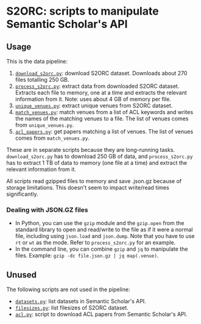 # S2ORC: scripts to manipulate Semantic Scholar's API

## Usage

This is the data pipeline:

1. [`download_s2orc.py`](download_s2orc.py): download S2ORC dataset. Downloads about 270
   files totalling 250 GB.
2. [`process_s2orc.py`](process_s2orc.py): extract data from downloaded S2ORC dataset.
   Extracts each file to memory, one at a time and extracts the relevant information
   from it. Note: uses about 4 GB of memory per file.
3. [`unique_venues.py`](unique_venues.py): extract unique venues from S2ORC dataset.
4. [`match_venues.py`](match_venues.py): match venues from a list of ACL keywords and
   writes the names of the matching venues to a file. The list of venues comes from
   `unique_venues.py`.
5. [`acl_papers.py`](acl_papers.py): get papers matching a list of venues. The list of
   venues comes from `match_venues.py`.

These are in separate scripts because they are long-running tasks. `download_s2orc.py`
has to download 250 GB of data, and `process_s2orc.py` has to extract 1 TB of data to
memory (one file at a time) and extract the relevant information from it.

All scripts read gzipped files to memory and save .json.gz because of storage
limitations. This doesn't seem to impact write/read times significantly.

### Dealing with JSON.GZ files

- In Python, you can use the `gzip` module and the `gzip.open` from the standard library
  to open and read/write to the file as if it were a normal file, including using
  `json.load` and `json.dump`. Note that you have to use `rt` or `wt` as the mode. Refer
  to `process_s2orc.py` for an example.
- In the command line, you can combine `gzip` and `jq` to manipulate the files. Example:
  `gzip -dc file.json.gz | jq map(.venue)`.

## Unused

The following scripts are not used in the pipeline:

- [`datasets.py`](datasets.py): list datasets in Semantic Scholar's API.
- [`filesizes.py`](filesizes.py): list filesizes of S2ORC dataset.
- [`acl.py`](acl.py): script to download ACL papers from Semantic Scholar's API.
